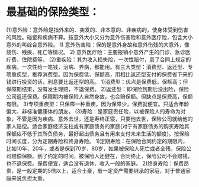 # 最基础的保险类型：
(1)意外险：意外险是指外来的、突发的、非本意的、非疾病的，使身体受到伤害的风险。碰瓷和疾病不算。按意外大小又分为意外伤害险和意外医疗险，包含大小意外的叫综合意外险。
    1) 意外伤害险：保的是意外身故和意外伤残的大意外，像烧伤、残疾、死亡等情况。
    2) 意外医疗险：主要报销小意外产生的门诊、急诊医疗费、住院费等。
(2)重疾险：其为收入损失险，一次性赔付，患了合同上规定的疾病，一次性给一笔钱，治病、养病，都能用。有三大类型：消费型、返还型、专项重疾型，推荐消费型。因为保费低、保额高，用相比返还型支付的保费省下来的钱进行投资的话，利息要比返还型的高。
     1)消费型：优点是保费低，保额高；但保障期结束，没有发生理赔，不退保费。
     2)返还型：即保险到期后没出险，保险公司返还保费。保障期内被保险人自然身故，也会赔保额。但缺点是保费高，保额有限。
     3)专项重疾型：只保障一种重疾，因为保障少，保费就便宜。只适合年龄偏大、非标准健康体的朋友。
(3)寿险：是家庭责任险，以被保险人的寿命为对象，不管是因为疾病、意外去世，还是寿终正寝，只要他去世，保险公司就给他的家人赔偿。适合家庭经济支柱或有家庭债务的家庭(对于有家庭债务的购买寿险其保额应不低于其所负债务，最好超出债务且有用来支付未来生活的额度)。按保险时间长度，分为定期寿险和终身寿险。
1)定期寿险：在保险合同约定的期限内，比如10年、20年，或者是保到70岁、80岁，如果被保险人死亡或者全残，保险公司赔偿保额。到了约定的时间，被保险人还健在，合同终止，保险公司不会赔钱，也不退保费。保费便宜，适合没有退休、收入一般的家庭。
2)终身寿险：保费昂贵，是一般定期的5倍以上，适合土豪，有一定资产需要继承的家庭，对于普通家庭来说负担太重。
